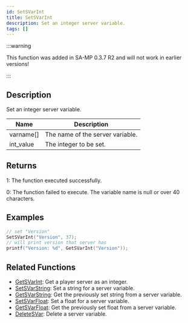 ```yaml
---
id: SetSVarInt
title: SetSVarInt
description: Set an integer server variable.
tags: []
---
```


:::warning

This function was added in SA-MP 0.3.7 R2 and will not work in earlier versions!

:::

## Description

Set an integer server variable.

| Name      | Description                      |
| --------- | -------------------------------- |
| varname[] | The name of the server variable. |
| int_value | The integer to be set.           |

## Returns

1: The function executed successfully.

0: The function failed to execute. The variable name is null or over 40 characters.

## Examples

```c
// set "Version"
SetSVarInt("Version", 37);
// will print version that server has
printf("Version: %d", GetSVarInt("Version"));
```

## Related Functions

- [GetSVarInt](../functions/GetSVarInt.md): Get a player server as an integer.
- [SetSVarString](../functions/SetSVarString.md): Set a string for a server variable.
- [GetSVarString](../functions/GetSVarString.md): Get the previously set string from a server variable.
- [SetSVarFloat](../functions/SetSVarFloat.md): Set a float for a server variable.
- [GetSVarFloat](../functions/GetSVarFloat.md): Get the previously set float from a server variable.
- [DeleteSVar](../functions/DeleteSVar.md): Delete a server variable.
